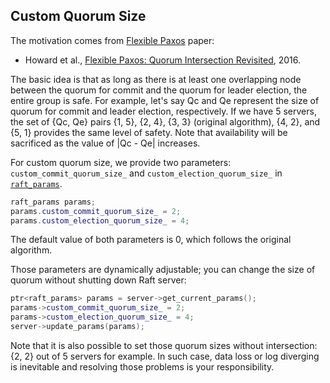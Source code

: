 Custom Quorum Size
------------------

The motivation comes from [Flexible Paxos](https://fpaxos.github.io/) paper:

* Howard et al., [Flexible Paxos: Quorum Intersection Revisited](https://arxiv.org/pdf/1608.06696v1.pdf), 2016.

The basic idea is that as long as there is at least one overlapping node between the quorum for commit and the quorum for leader election, the entire group is safe. For example, let's say Qc and Qe represent the size of quorum for commit and leader election, respectively. If we have 5 servers, the set of {Qc, Qe} pairs {1, 5}, {2, 4}, {3, 3} (original algorithm), {4, 2}, and {5, 1} provides the same level of safety. Note that availability will be sacrificed as the value of |Qc - Qe| increases.

For custom quorum size, we provide two parameters: `custom_commit_quorum_size_` and `custom_election_quorum_size_` in [`raft_params`](../include/raft_params.hxx).

```C++
raft_params params;
params.custom_commit_quorum_size_ = 2;
params.custom_election_quorum_size_ = 4;
```

The default value of both parameters is 0, which follows the original algorithm.

Those parameters are dynamically adjustable; you can change the size of quorum without shutting down Raft server:

```C++
ptr<raft_params> params = server->get_current_params();
params->custom_commit_quorum_size_ = 2;
params->custom_election_quorum_size_ = 4;
server->update_params(params);
```

Note that it is also possible to set those quorum sizes without intersection: {2, 2} out of 5 servers for example. In such case, data loss or log diverging is inevitable and resolving those problems is your responsibility.
